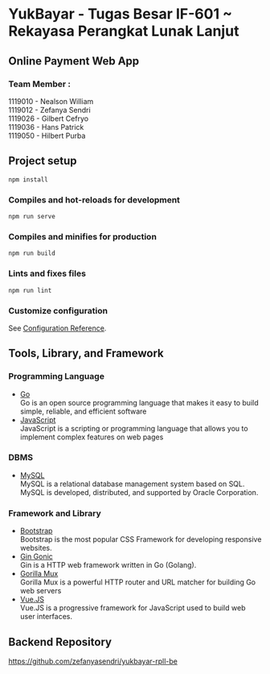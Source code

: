 # YukBayar - Tugas Besar IF-601 ~ Rekayasa Perangkat Lunak Lanjut

## Online Payment Web App

### Team Member : 
1119010 - Nealson William\
1119012 - Zefanya Sendri\
1119026 - Gilbert Cefryo\
1119036 - Hans Patrick\
1119050 - Hilbert Purba

## Project setup
```
npm install
```

### Compiles and hot-reloads for development
```
npm run serve
```

### Compiles and minifies for production
```
npm run build
```

### Lints and fixes files
```
npm run lint
```

### Customize configuration
See [Configuration Reference](https://cli.vuejs.org/config/).

## Tools, Library, and Framework

### Programming Language

- [Go](https://golang.org/)
  <br>
  Go is an open source programming language that makes it easy to build simple, reliable, and efficient software
- [JavaScript](https://www.w3schools.com/js/)
  <br>
  JavaScript is a scripting or programming language that allows you to implement complex features on web pages

### DBMS

- [MySQL](https://www.mysql.com/)
  <br>
  MySQL is a relational database management system based on SQL. MySQL is developed, distributed, and supported by Oracle Corporation.

### Framework and Library

- [Bootstrap](https://getbootstrap.com/)
  <br>
  Bootstrap is the most popular CSS Framework for developing responsive websites.
- [Gin Gonic](https://github.com/gin-gonic)
  <br>
  Gin is a HTTP web framework written in Go (Golang).
- [Gorilla Mux](https://github.com/gorilla/mux)
  <br>
  Gorilla Mux is a powerful HTTP router and URL matcher for building Go web servers
- [Vue.JS](https://vuejs.org/)
  <br>
  Vue.JS is a progressive framework for JavaScript used to build web user interfaces.
  
## Backend Repository
https://github.com/zefanyasendri/yukbayar-rpll-be
